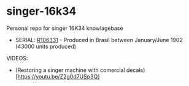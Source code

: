 # singer-16k34
Personal repo for singer 16K34 knowlagebase

- SERIAL: [R106331](https://ismacs.net/singer_sewing_machine_company/serial-numbers/singer-r-series-serial-numbers.html) - Produced in Brasil between January/June	1902 (43000 units produced)

VIDEOS:
- (Restoring a singer machine with comercial decals)[https://youtu.be/Z2g0d7USp3Q]
